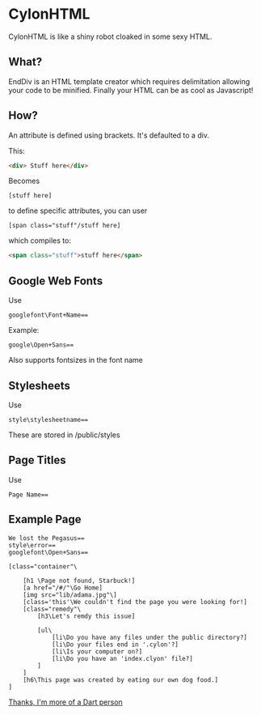 CylonHTML
======

CylonHTML is like a shiny robot cloaked in some sexy HTML.

What?
-----
EndDiv is an HTML template creator which requires delimitation allowing your code to be minified. 
Finally your HTML can be as cool as Javascript!

How?
-----
An attribute is defined using brackets. It's defaulted to a div.

This:

````html
<div> Stuff here</div>
````

Becomes
````
[stuff here]
````
to define specific attributes, you can user
````
[span class="stuff"/stuff here]
````
which compiles to:

````html
<span class="stuff">stuff here</span>
````

Google Web Fonts
-----

Use 

````
googlefont\Font+Name==
````

Example:
````
google\Open+Sans==
````

Also supports fontsizes in the font name

Stylesheets
-----

Use 

````
style\stylesheetname==
````

These are stored in /public/styles

Page Titles
-----

Use 

````
Page Name==
````

Example Page
-----
```
We lost the Pegasus==
style\error==
googlefont\Open+Sans==

[class="container"\

	[h1 \Page not found, Starbuck!]
	[a href="/#/"\Go Home]
	[img src="lib/adama.jpg"\]
	[class='this'\We couldn't find the page you were looking for!]
	[class="remedy"\ 
		[h3\Let's remdy this issue]

		[ul\
			[li\Do you have any files under the public directory?]
			[li\Do your files end in '.cylon'?]
			[li\Is your computer on?]
			[li\Do you have an 'index.clyon' file?]
		]
	]
	[h6\This page was created by eating our own dog food.]
]
```

[Thanks, I'm more of a Dart person](http://github.com/noahkoch/CylonDart)
